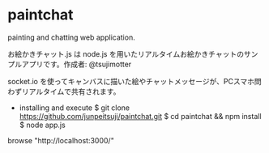 paintchat
=========

painting and chatting web application.

お絵かきチャット.js は node.js を用いたリアルタイムお絵かきチャットのサンプルアプリです。作成者: @tsujimotter

socket.io を使ってキャンバスに描いた絵やチャットメッセージが、PCスマホ問わずリアルタイムで共有されます。

* installing and execute
 $ git clone https://github.com/junpeitsuji/paintchat.git
 $ cd paintchat && npm install
 $ node app.js

 browse "http://localhost:3000/"
 